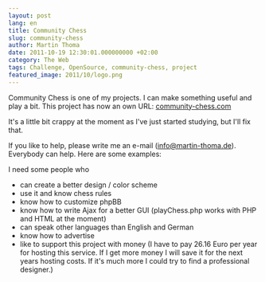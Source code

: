 ```yaml
---
layout: post
lang: en
title: Community Chess
slug: community-chess
author: Martin Thoma
date: 2011-10-19 12:30:01.000000000 +02:00
category: The Web
tags: Challenge, OpenSource, community-chess, project
featured_image: 2011/10/logo.png
---
```

Community Chess is one of my projects. I can make something useful and play a bit.
This project has now an own URL:
[community-chess.com](http://community-chess.com/)

It's a little bit crappy at the moment as I've just started studying, but I'll
fix that.

If you like to help, please write me an e-mail (info@martin-thoma.de).
Everybody can help. Here are some examples:

I need some people who
<ul>
  <li>can create a better design / color scheme</li>
  <li>use it and know chess rules</li>
  <li>know how to customize phpBB</li>
  <li>know how to write Ajax for a better GUI (playChess.php works with PHP and HTML at the moment)</li>
  <li>can speak other languages than English and German</li>
  <li>know how to advertise</li>
  <li>like to support this project with money (I have to pay 26.16 Euro per year for hosting this service. If I get more money I will save it for the next years hosting costs. If it's much more I could try to find a professional designer.)</li>
</ul>
